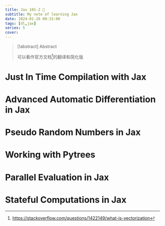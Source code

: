 ```yaml
---
title: Jax 101-2 🤞
subtitle: My note of learning Jax
date: 2024-01-26 00:33:00
tags: [dl,jax]
series: 5
cover: 
---
```


> [!abstract] Abstract
>
> 可以看作官方文档[^1]的翻译和简化版


# Just In Time Compilation with Jax



# Advanced Automatic Differentiation in Jax

# Pseudo Random Numbers in Jax

# Working with Pytrees

# Parallel Evaluation in Jax

# Stateful Computations in Jax

[^1]: https://stackoverflow.com/questions/1422149/what-is-vectorization

